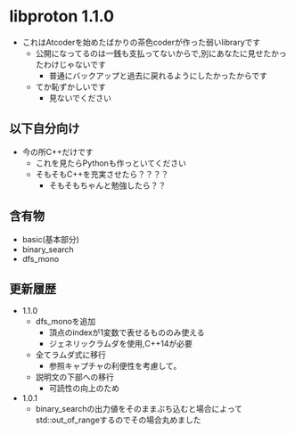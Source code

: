 # libproton 1.1.0
- これはAtcoderを始めたばかりの茶色coderが作った弱いlibraryです
    - 公開になってるのは一銭も支払ってないからで,別にあなたに見せたかったわけじゃないです
        - 普通にバックアップと過去に戻れるようにしたかったからです
    - てか恥ずかしいです
        - 見ないでください
## 以下自分向け
- 今の所C++だけです
    - これを見たらPythonも作っといてください
    - そもそもC++を充実させたら？？？？
        - そもそもちゃんと勉強したら？？

## 含有物
- basic(基本部分)
- binary_search
- dfs_mono

## 更新履歴
- 1.1.0
    - dfs_monoを追加
        - 頂点のindexが1変数で表せるもののみ使える
        - ジェネリックラムダを使用,C++14が必要
    - 全てラムダ式に移行
        - 参照キャプチャの利便性を考慮して。
    - 説明文の下部への移行
        - 可読性の向上のため
- 1.0.1
    - binary_searchの出力値をそのままぶち込むと場合によってstd::out_of_rangeするのでその場合丸めました